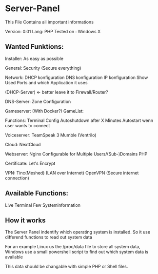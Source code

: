 # Server-Panel
This File Contains all important informations

Version: 0.01
Lang: PHP
Tested on : Windows X

## Wanted Funktions:
Installer:
	As easy as possible

General:
	Security (Secure everything)

Network:
 DHCP konfiguration
 DNS konfiguration
 IP konfiguration
 Show Used Ports and which Application it uses

(DHCP-Server) <- better leave it to Firewall/Router?
	

DNS-Server:
	Zone Configuration

Gameserver:
 (With Docker?)
 GameList:
  
 Functions:
  Terminal
  Config
  Autoshutdown after X Minutes
  Autostart wenn user wants to connect

Voiceserver:
 TeamSpeak 3
 Mumble
 (Ventrilo)

Cloud:
 NextCloud

Webserver:
	Nginx
		Configurable for Multiple Users/(Sub-)Domains
	PHP
  
Certificate:
	Let's Encrypt
	
VPN:
 Tinc(Meshed) (LAN over Internet)
 OpenVPN (Secure internet connection)
 
## Available Functions:
Live Terminal
Few Systeminformation



## How it works
The Server Panel indentify which operating system is installed.
So it use differend functions to read out system data

For an example Linux us the /proc/data file to store all 
system data, Windows use a small powershell script to find
out which system data is available

This data should be changable with simple PHP or Shell files.

